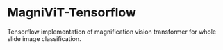 # MagniViT-Tensorflow
Tensorflow implementation of magnification vision transformer for whole slide image classification.
